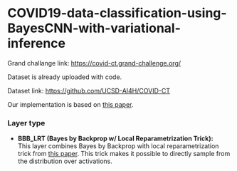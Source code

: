 # COVID19-data-classification-using-BayesCNN-with-variational-inference

Grand challange link: https://covid-ct.grand-challenge.org/

Dataset is already uploaded with code.

Dataset link: https://github.com/UCSD-AI4H/COVID-CT

Our implementation is based on [this paper](https://arxiv.org/abs/1901.02731).

### Layer type

* **BBB_LRT (Bayes by Backprop w/ Local Reparametrization Trick):**  
  This layer combines Bayes by Backprop with local reparametrization trick from [this paper](https://arxiv.org/abs/1506.02557). 
  This trick makes it possible to directly sample from the distribution over activations.
  
 
